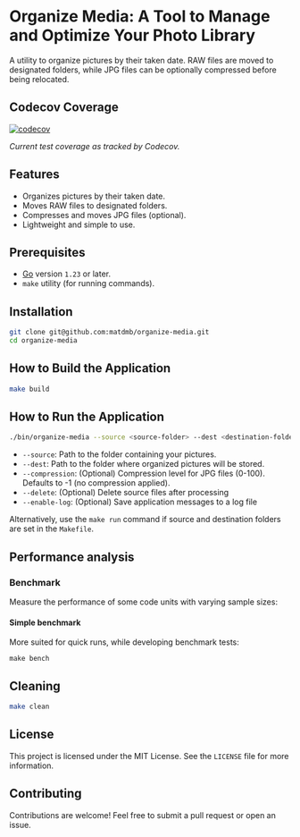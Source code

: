 
# Organize Media: A Tool to Manage and Optimize Your Photo Library

A utility to organize pictures by their taken date. RAW files are moved to designated folders, while JPG files can be optionally compressed before being relocated.

## Codecov Coverage
[![codecov](https://codecov.io/gh/matdmb/organize-media/branch/main/graph/badge.svg?token=4UZGB2L9LB)](https://codecov.io/gh/matdmb/organize-media)

_Current test coverage as tracked by Codecov._

## Features
- Organizes pictures by their taken date.
- Moves RAW files to designated folders.
- Compresses and moves JPG files (optional).
- Lightweight and simple to use.

## Prerequisites
- [Go](https://go.dev/) version `1.23` or later.
- `make` utility (for running commands).

## Installation

```bash
git clone git@github.com:matdmb/organize-media.git
cd organize-media
```

## How to Build the Application

```bash
make build
```

## How to Run the Application

```bash
./bin/organize-media --source <source-folder> --dest <destination-folder> [--compression <compression-level>] [--delete] [--enable-log]
```

- `--source`: Path to the folder containing your pictures.
- `--dest`: Path to the folder where organized pictures will be stored.
- `--compression`: (Optional) Compression level for JPG files (0-100). Defaults to -1 (no compression applied).
- `--delete`: (Optional) Delete source files after processing
- `--enable-log`: (Optional) Save application messages to a log file

Alternatively, use the `make run` command if source and destination folders are set in the `Makefile`.

## Performance analysis

### Benchmark
Measure the performance of some code units with varying sample sizes:

#### Simple benchmark
More suited for quick runs, while developing benchmark tests:
```
make bench
```

## Cleaning

```bash
make clean
```

## License
This project is licensed under the MIT License. See the `LICENSE` file for more information.

## Contributing
Contributions are welcome! Feel free to submit a pull request or open an issue.
